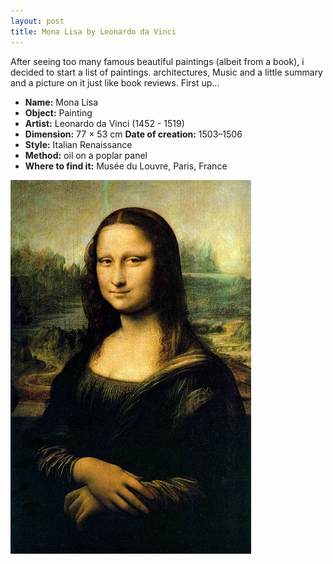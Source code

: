 ```yaml
---
layout: post
title: Mona Lisa by Leonardo da Vinci
---
```


After seeing too many famous beautiful paintings (albeit from a book), i decided to start a list of paintings. architectures, Music and a little summary and a picture on it just like book reviews. First up...

- **Name:** Mona Lisa
- **Object:** Painting
- **Artist:** Leonardo da Vinci (1452 - 1519)
- **Dimension:** 77 × 53 cm **Date of creation:** 1503–1506
- **Style:** Italian Renaissance
- **Method:** oil on a poplar panel
- **Where to find it:** Musée du Louvre, Paris, France

![](/img/mona_lisa.jpg)
